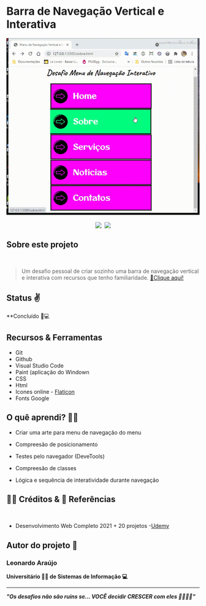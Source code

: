 <h1>Barra de Navegação Vertical e Interativa</h1>

<img src="demost/menu-demostracao.gif" aling="center">
<br>

<div align=center>

 <img src="https://github-readme-stats.vercel.app/api?username=araujoleonardo310&theme=dark&show_icons=true" height="150em" align=center>&nbsp;
    <img src="https://github-readme-stats.vercel.app/api/top-langs/?username=araujoleonardo310&layout=compact" height="150em" align=center>

</div>


## Sobre este projeto
<br>

> Um desafio pessoal de criar sozinho uma barra de navegação vertical e interativa com recursos que tenho familiaridade. <a href="https://araujoleonardo310.github.io/menu-navegacao-vertical/">🔗Clique aqui!</a>

## Status ✌️

 **Concluído 🚀💻

## Recursos & Ferramentas 

* Git<br>
* Github<br>
* Visual Studio Code<br>
* Paint (aplicação do Windown<br>
* CSS<br>
* Html
* Icones online - [Flaticon](https://www.flaticon.com/br/)
* Fonts Google

## O quê aprendi? 🙋‍♂️

* Criar uma arte para menu de navegação do menu<br>

* Compreesão de posicionamento<br>

* Testes pelo navegador (DeveTools)

* Compreesão de classes<br>

* Lógica e sequência de interatividade durante navegação<br>


## 🐧🖖 Créditos & 🔗 Referências 
<br>

- Desenvolvimento Web Completo 2021 + 20 projetos -[Udemy](https://www.udemy.com/share/101WqG2@Pm1KfUtjSVcKdEFLAHJOVBRuSlc=/)

## Autor do projeto 👊

### Leonardo Araújo <br>
**Universitário 🧑‍🎓 de Sistemas de Informação 💻**
<hr>

***"Os desafios não são ruins se... VOCÊ decidir CRESCER com eles 🌠✨🚶‍♂️"*** 

